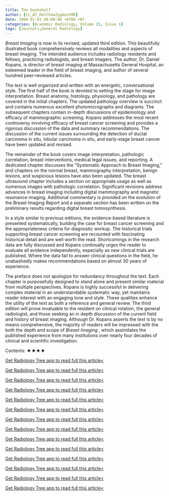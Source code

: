 ```yaml
---
title: The bookshelf
author: [CL_AT_MatthewZygmontMD]
date: 2008-01-01 00:00:00 +0700 +07
categories: [Academic Radiology, Volume 15, Issue 1]
tags: [Journals,General Radiology]
---
```

_Breast Imaging_ is now in its revised, updated third edition. This beautifully illustrated book comprehensively reviews all modalities and aspects of breast imaging. The intended audience includes radiology residents and fellows, practicing radiologists, and breast imagers. The author, Dr. Daniel Kopans, is director of breast imaging at Massachusetts General Hospital, an esteemed leader in the field of breast imaging, and author of several hundred peer-reviewed articles.

The text is well organized and written with an energetic, conversational style. The first half of the book is devoted to setting the stage for image interpretation. Breast anatomy, histology, physiology, and pathology are covered in the initial chapters. The updated pathology overview is succinct and contains numerous excellent photomicrographs and diagrams. The subsequent chapters contain in-depth discussions of epidemiology and efficacy of mammographic screening. Kopans addresses the most recent controversy involving efficacy of breast cancer screening and provides a rigorous discussion of the data and summary recommendations. The discussion of the current issues surrounding the detection of ductal carcinoma in situ, lobular carcinoma in situ, and early-stage breast cancer have been updated and revised.

The remainder of the book covers image interpretation, pathologic correlation, breast interventions, medical legal issues, and reporting. A dedicated chapter discusses the “Systematic Approach to Breast Imaging,” and chapters on the normal breast, mammography interpretation, benign lesions, and suspicious lesions have also been updated. The breast ultrasound chapter includes a section on appropriate usage as well as numerous images with pathologic correlation. Significant revisions address advances in breast imaging including digital mammography and magnetic resonance imaging. Additional commentary is provided on the evolution of the Breast Imaging Report and a separate section has been written on the preliminary results regarding digital breast tomosynthesis.

In a style similar to previous editions, the evidence-based literature is presented systematically, building the case for breast cancer screening and the appropriateness criteria for diagnostic workup. The historical trials supporting breast cancer screening are recounted with fascinating historical detail and are well worth the read. Shortcomings in the research data are fully discussed and Kopans continually urges the reader to evaluate all evidence independently, especially as new clinical trials are published. Where the data fail to answer clinical questions in the field, he unabashedly makes recommendations based on almost 30 years of experience.

The preface does not apologize for redundancy throughout the text. Each chapter is purposefully designed to stand alone and present similar material from multiple perspectives. Kopans is highly successful in delivering complex material in an understandable systematic way, yet maintains reader interest with an engaging tone and style. These qualities enhance the utility of the text as both a reference and general review. The third edition will prove invaluable to the resident on clinical rotation, the general radiologist, and those seeking an in depth discussion of the current field and history of breast imaging. Although Dr. Kopans asserts the text is by no means comprehensive, the majority of readers will be impressed with the both the depth and scope of _Breast Imaging_ , which assimilates the published experience from many institutions over nearly four decades of clinical and scientific investigation.

Contents: ★★★★

[Get Radiology Tree app to read full this article<](https://clinicalpub.com/app)

[Get Radiology Tree app to read full this article<](https://clinicalpub.com/app)

[Get Radiology Tree app to read full this article<](https://clinicalpub.com/app)

[Get Radiology Tree app to read full this article<](https://clinicalpub.com/app)

[Get Radiology Tree app to read full this article<](https://clinicalpub.com/app)

[Get Radiology Tree app to read full this article<](https://clinicalpub.com/app)

[Get Radiology Tree app to read full this article<](https://clinicalpub.com/app)

[Get Radiology Tree app to read full this article<](https://clinicalpub.com/app)

[Get Radiology Tree app to read full this article<](https://clinicalpub.com/app)

[Get Radiology Tree app to read full this article<](https://clinicalpub.com/app)

[Get Radiology Tree app to read full this article<](https://clinicalpub.com/app)

[Get Radiology Tree app to read full this article<](https://clinicalpub.com/app)

[Get Radiology Tree app to read full this article<](https://clinicalpub.com/app)

[Get Radiology Tree app to read full this article<](https://clinicalpub.com/app)